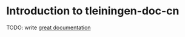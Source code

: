 # Introduction to tleiningen-doc-cn

TODO: write [great documentation](http://jacobian.org/writing/what-to-write/)
